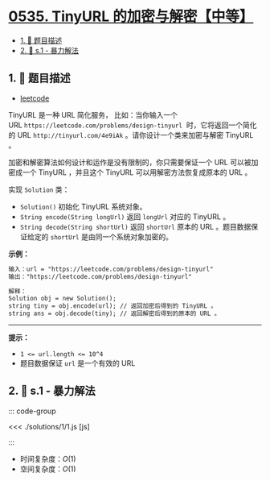 # [0535. TinyURL 的加密与解密【中等】](https://github.com/tnotesjs/TNotes.leetcode/tree/main/notes/0535.%20TinyURL%20%E7%9A%84%E5%8A%A0%E5%AF%86%E4%B8%8E%E8%A7%A3%E5%AF%86%E3%80%90%E4%B8%AD%E7%AD%89%E3%80%91)

<!-- region:toc -->

- [1. 📝 题目描述](#1--题目描述)
- [2. 🎯 s.1 - 暴力解法](#2--s1---暴力解法)

<!-- endregion:toc -->

## 1. 📝 题目描述

- [leetcode](https://leetcode.cn/problems/encode-and-decode-tinyurl/)

TinyURL 是一种 URL 简化服务， 比如：当你输入一个 URL `https://leetcode.com/problems/design-tinyurl`  时，它将返回一个简化的 URL `http://tinyurl.com/4e9iAk` 。请你设计一个类来加密与解密 TinyURL 。

加密和解密算法如何设计和运作是没有限制的，你只需要保证一个 URL 可以被加密成一个 TinyURL ，并且这个 TinyURL 可以用解密方法恢复成原本的 URL 。

实现 `Solution` 类：

- `Solution()` 初始化 TinyURL 系统对象。
- `String encode(String longUrl)` 返回 `longUrl` 对应的 TinyURL 。
- `String decode(String shortUrl)` 返回 `shortUrl` 原本的 URL 。题目数据保证给定的 `shortUrl` 是由同一个系统对象加密的。

**示例：**

```txt
输入：url = "https://leetcode.com/problems/design-tinyurl"
输出："https://leetcode.com/problems/design-tinyurl"

解释：
Solution obj = new Solution();
string tiny = obj.encode(url); // 返回加密后得到的 TinyURL 。
string ans = obj.decode(tiny); // 返回解密后得到的原本的 URL 。
```

---

**提示：**

- `1 <= url.length <= 10^4`
- 题目数据保证 `url` 是一个有效的 URL

## 2. 🎯 s.1 - 暴力解法

::: code-group

<<< ./solutions/1/1.js [js]

:::

- 时间复杂度：$O(1)$
- 空间复杂度：$O(1)$
